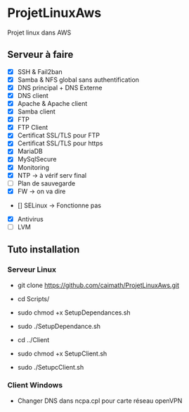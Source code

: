 # ProjetLinuxAws

Projet linux dans AWS  

## Serveur à faire

* [x] SSH & Fail2ban
* [x] Samba & NFS global sans authentification
* [x] DNS principal + DNS Externe
* [x] DNS client
* [x] Apache & Apache client
* [x] Samba client
* [x] FTP
* [x] FTP Client
* [x] Certificat SSL/TLS pour FTP
* [x] Certificat SSL/TLS pour https
* [x] MariaDB
* [x] MySqlSecure
* [x] Monitoring
* [x] NTP -> à vérif serv final
* [ ] Plan de sauvegarde
* [x] FW -> on va dire
* [] SELinux -> Fonctionne pas
* [x] Antivirus
* [ ] LVM

## Tuto installation

### Serveur Linux

* git clone https://github.com/caimath/ProjetLinuxAws.git
* cd Scripts/
* sudo chmod +x SetupDependances.sh
* sudo ./SetupDependance.sh

* cd ../Client
* sudo chmod +x SetupClient.sh
* sudo ./SetupcClient.sh

### Client Windows

* Changer DNS dans ncpa.cpl pour carte réseau openVPN
